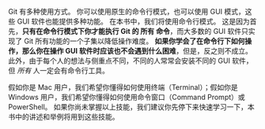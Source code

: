 Git 有多种使用方式。 你可以使用原生的命令行模式，也可以使用 GUI 模式，这些 GUI 软件也能提供多种功能。 在本书中，我们将使用命令行模式。 这是因为首先，**只有在命令行模式下你才能执行 Git 的 所有 命令**，而大多数的 GUI 软件只实现了 Git 所有功能的一个子集以降低操作难度。 **如果你学会了在命令行下如何操作，那么你在操作 GUI 软件时应该也不会遇到什么困难**，但是，反之则不成立。 此外，由于每个人的想法与侧重点不同，不同的人常常会安装不同的 GUI 软件，但 _所有_ 人一定会有命令行工具。

假如你是 Mac 用户，我们希望你懂得如何使用终端（Terminal）；假如你是 Windows 用户，我们希望你懂得如何使用命令窗口（Command Prompt）或 PowerShell。 如果你尚未掌握以上技能，我们建议你先停下来快速学习一下，本书中的讲述和举例将用到这些技能。